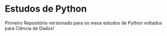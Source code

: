 # Estudos de Python
 Primeiro Repositório versionado para os meus estudos de Python voltados para Ciência de Dados!
